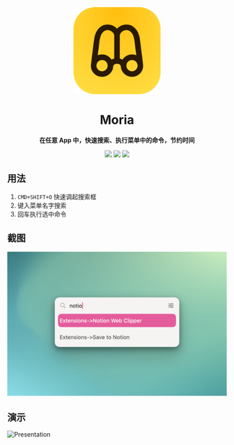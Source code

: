 <div align="center">
    <img src="AppIcon.png" width="200" height="200">

# Moria
**在任意 App 中，快速搜索、执行菜单中的命令，节约时间**
  
<!-- SHIELD GROUP -->
[![](https://img.shields.io/badge/SwiftUI-brightgreen)]() [![](https://img.shields.io/badge/macOS13.0-blue)]() [![](https://img.shields.io/badge/☕️Sponser%20Me-yellow)](https://macaify.lemonsqueezy.com/buy/188835a0-ca78-444d-b1ca-399218cb1b6a?logo=0&discount=0)

</div>

## 用法

1. `CMD+SHIFT+O` 快速调起搜索框
2. 键入菜单名字搜索
3. 回车执行选中命令

## 截图

<img src="Screenshot.png" width="800"/>




## 演示

![Presentation](moria-zh.gif)
